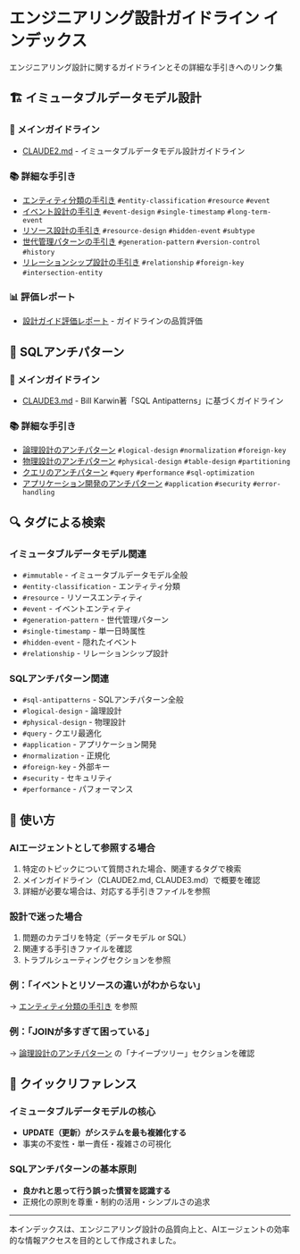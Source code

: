 # エンジニアリング設計ガイドライン インデックス

エンジニアリング設計に関するガイドラインとその詳細な手引きへのリンク集

## 🏗️ イミュータブルデータモデル設計

### 📘 メインガイドライン
- [CLAUDE2.md](./CLAUDE2.md) - イミュータブルデータモデル設計ガイドライン

### 📚 詳細な手引き
- [エンティティ分類の手引き](./CLAUDE2-guide-entity-classification.md) `#entity-classification` `#resource` `#event`
- [イベント設計の手引き](./CLAUDE2-guide-event-design.md) `#event-design` `#single-timestamp` `#long-term-event`
- [リソース設計の手引き](./CLAUDE2-guide-resource-design.md) `#resource-design` `#hidden-event` `#subtype`
- [世代管理パターンの手引き](./CLAUDE2-guide-generation-patterns.md) `#generation-pattern` `#version-control` `#history`
- [リレーションシップ設計の手引き](./CLAUDE2-guide-relationship-design.md) `#relationship` `#foreign-key` `#intersection-entity`

### 📊 評価レポート
- [設計ガイド評価レポート](./CLAUDE2-guide-evaluation.md) - ガイドラインの品質評価

## 🚫 SQLアンチパターン

### 📘 メインガイドライン
- [CLAUDE3.md](./CLAUDE3.md) - Bill Karwin著「SQL Antipatterns」に基づくガイドライン

### 📚 詳細な手引き
- [論理設計のアンチパターン](./CLAUDE3-guide-logical-antipatterns.md) `#logical-design` `#normalization` `#foreign-key`
- [物理設計のアンチパターン](./CLAUDE3-guide-physical-antipatterns.md) `#physical-design` `#table-design` `#partitioning`
- [クエリのアンチパターン](./CLAUDE3-guide-query-antipatterns.md) `#query` `#performance` `#sql-optimization`
- [アプリケーション開発のアンチパターン](./CLAUDE3-guide-application-antipatterns.md) `#application` `#security` `#error-handling`

## 🔍 タグによる検索

### イミュータブルデータモデル関連
- `#immutable` - イミュータブルデータモデル全般
- `#entity-classification` - エンティティ分類
- `#resource` - リソースエンティティ
- `#event` - イベントエンティティ
- `#generation-pattern` - 世代管理パターン
- `#single-timestamp` - 単一日時属性
- `#hidden-event` - 隠れたイベント
- `#relationship` - リレーションシップ設計

### SQLアンチパターン関連
- `#sql-antipatterns` - SQLアンチパターン全般
- `#logical-design` - 論理設計
- `#physical-design` - 物理設計
- `#query` - クエリ最適化
- `#application` - アプリケーション開発
- `#normalization` - 正規化
- `#foreign-key` - 外部キー
- `#security` - セキュリティ
- `#performance` - パフォーマンス

## 📖 使い方

### AIエージェントとして参照する場合
1. 特定のトピックについて質問された場合、関連するタグで検索
2. メインガイドライン（CLAUDE2.md, CLAUDE3.md）で概要を確認
3. 詳細が必要な場合は、対応する手引きファイルを参照

### 設計で迷った場合
1. 問題のカテゴリを特定（データモデル or SQL）
2. 関連する手引きファイルを確認
3. トラブルシューティングセクションを参照

### 例：「イベントとリソースの違いがわからない」
→ [エンティティ分類の手引き](./CLAUDE2-guide-entity-classification.md) を参照

### 例：「JOINが多すぎて困っている」
→ [論理設計のアンチパターン](./CLAUDE3-guide-logical-antipatterns.md) の「ナイーブツリー」セクションを確認

## 🎯 クイックリファレンス

### イミュータブルデータモデルの核心
- **UPDATE（更新）がシステムを最も複雑化する**
- 事実の不変性・単一責任・複雑さの可視化

### SQLアンチパターンの基本原則
- **良かれと思って行う誤った慣習を認識する**
- 正規化の原則を尊重・制約の活用・シンプルさの追求

---

本インデックスは、エンジニアリング設計の品質向上と、AIエージェントの効率的な情報アクセスを目的として作成されました。